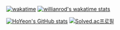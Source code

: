 [![wakatime](https://wakatime.com/badge/user/c6d7f260-ad25-4072-a4ea-11cdfc7fdcb9.svg)](https://wakatime.com/@c6d7f260-ad25-4072-a4ea-11cdfc7fdcb9)
[![willianrod's wakatime stats](https://github-readme-stats.vercel.app/api/wakatime?username=c6d7f260-ad25-4072-a4ea-11cdfc7fdcb9)](https://github.com/anuraghazra/github-readme-stats)

[![HoYeon's GitHub stats](https://github-readme-stats.vercel.app/api?username=ho991217)](https://github.com/ho991217/github-readme-stats)
[![Solved.ac프로필](http://mazassumnida.wtf/api/v2/generate_badge?boj=ho991217)](https://solved.ac/ho991217)
